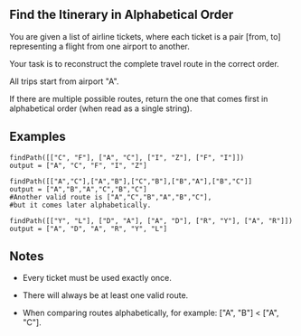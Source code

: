 ## Find the Itinerary in Alphabetical Order

You are given a list of airline tickets, where each ticket is a pair [from, to] representing a flight from one airport to another.

Your task is to reconstruct the complete travel route in the correct order.

All trips start from airport "A".

If there are multiple possible routes, return the one that comes first in alphabetical order (when read as a single string).
## Examples
```
findPath([["C", "F"], ["A", "C"], ["I", "Z"], ["F", "I"]])
output = ["A", "C", "F", "I", "Z"]

findPath([["A","C"],["A","B"],["C","B"],["B","A"],["B","C"]]
output = ["A","B","A","C","B","C"]
#Another valid route is ["A","C","B","A","B","C"],
#but it comes later alphabetically.

findPath([["Y", "L"], ["D", "A"], ["A", "D"], ["R", "Y"], ["A", "R"]])
output = ["A", "D", "A", "R", "Y", "L"]
```
## Notes

- Every ticket must be used exactly once.

- There will always be at least one valid route.

- When comparing routes alphabetically, for example:
    ["A", "B"] < ["A", "C"]. 